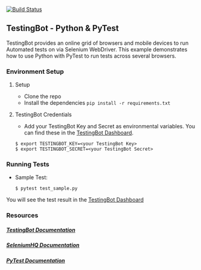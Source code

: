 [![Build Status](https://travis-ci.org/testingbot/Python-PyTest-Selenium.svg?branch=master)](https://travis-ci.org/testingbot/Python-PyTest-Selenium)

## TestingBot - Python & PyTest

TestingBot provides an online grid of browsers and mobile devices to run Automated tests on via Selenium WebDriver.
This example demonstrates how to use Python with PyTest to run tests across several browsers.

### Environment Setup
1. Setup
    * Clone the repo
    * Install the dependencies `pip install -r requirements.txt`

2. TestingBot Credentials
    * Add your TestingBot Key and Secret as environmental variables. You can find these in the [TestingBot Dashboard](https://testingbot.com/members/).
    ```
    $ export TESTINGBOT_KEY=<your TestingBot Key>
    $ export TESTINGBOT_SECRET=<your TestingBot Secret>
    ```

### Running Tests

* Sample Test:
    ```
    $ pytest test_sample.py
    ```
You will see the test result in the [TestingBot Dashboard](https://testingbot.com/members/)

### Resources
##### [TestingBot Documentation](https://testingbot.com/support/)

##### [SeleniumHQ Documentation](http://www.seleniumhq.org/docs/)

##### [PyTest Documentation](https://pytest-selenium.readthedocs.io/en/latest/index.html)
